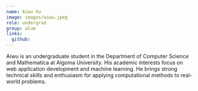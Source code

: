 ```yaml
---
name: Aiwu Xu
image: images/aiwu.jpeg
role: undergrad
group: alum
links:
  github: 
---
```



Aiwu is an undergraduate student in the Department of Computer Science and Mathematica at Algoma University. His academic interests focus on web application development and machine learning. He brings strong technical skills and enthusiasm for applying computational methods to real-world problems.